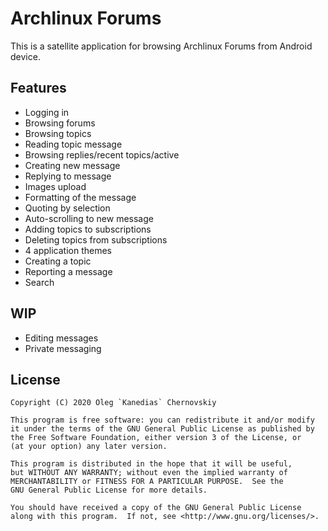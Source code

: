 Archlinux Forums
================

This is a satellite application for browsing Archlinux Forums from Android device.

Features
--------

* Logging in
* Browsing forums
* Browsing topics
* Reading topic message
* Browsing replies/recent topics/active
* Creating new message
* Replying to message
* Images upload
* Formatting of the message
* Quoting by selection
* Auto-scrolling to new message
* Adding topics to subscriptions
* Deleting topics from subscriptions
* 4 application themes
* Creating a topic
* Reporting a message
* Search

WIP
---

* Editing messages
* Private messaging

License
--------

    Copyright (C) 2020 Oleg `Kanedias` Chernovskiy

    This program is free software: you can redistribute it and/or modify
    it under the terms of the GNU General Public License as published by
    the Free Software Foundation, either version 3 of the License, or
    (at your option) any later version.

    This program is distributed in the hope that it will be useful,
    but WITHOUT ANY WARRANTY; without even the implied warranty of
    MERCHANTABILITY or FITNESS FOR A PARTICULAR PURPOSE.  See the
    GNU General Public License for more details.

    You should have received a copy of the GNU General Public License
    along with this program.  If not, see <http://www.gnu.org/licenses/>.
